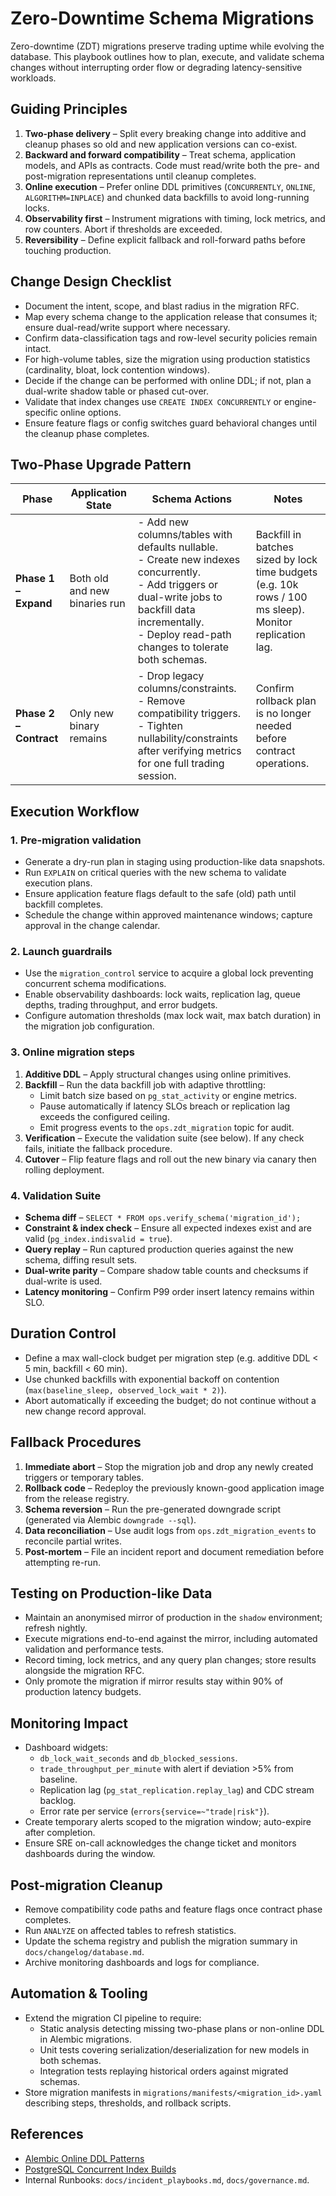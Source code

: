 # Zero-Downtime Schema Migrations

Zero-downtime (ZDT) migrations preserve trading uptime while evolving the database. This playbook outlines how to plan, execute, and validate schema changes without interrupting order flow or degrading latency-sensitive workloads.

## Guiding Principles

1. **Two-phase delivery** – Split every breaking change into additive and cleanup phases so old and new application versions can co-exist.
2. **Backward and forward compatibility** – Treat schema, application models, and APIs as contracts. Code must read/write both the pre- and post-migration representations until cleanup completes.
3. **Online execution** – Prefer online DDL primitives (`CONCURRENTLY`, `ONLINE`, `ALGORITHM=INPLACE`) and chunked data backfills to avoid long-running locks.
4. **Observability first** – Instrument migrations with timing, lock metrics, and row counters. Abort if thresholds are exceeded.
5. **Reversibility** – Define explicit fallback and roll-forward paths before touching production.

## Change Design Checklist

- Document the intent, scope, and blast radius in the migration RFC.
- Map every schema change to the application release that consumes it; ensure dual-read/write support where necessary.
- Confirm data-classification tags and row-level security policies remain intact.
- For high-volume tables, size the migration using production statistics (cardinality, bloat, lock contention windows).
- Decide if the change can be performed with online DDL; if not, plan a dual-write shadow table or phased cut-over.
- Validate that index changes use `CREATE INDEX CONCURRENTLY` or engine-specific online options.
- Ensure feature flags or config switches guard behavioral changes until the cleanup phase completes.

## Two-Phase Upgrade Pattern

| Phase | Application State | Schema Actions | Notes |
|-------|-------------------|----------------|-------|
| **Phase 1 – Expand** | Both old and new binaries run | - Add new columns/tables with defaults nullable.<br>- Create new indexes concurrently.<br>- Add triggers or dual-write jobs to backfill data incrementally.<br>- Deploy read-path changes to tolerate both schemas. | Backfill in batches sized by lock time budgets (e.g. 10k rows / 100 ms sleep). Monitor replication lag. |
| **Phase 2 – Contract** | Only new binary remains | - Drop legacy columns/constraints.<br>- Remove compatibility triggers.<br>- Tighten nullability/constraints after verifying metrics for one full trading session. | Confirm rollback plan is no longer needed before contract operations. |

## Execution Workflow

### 1. Pre-migration validation

- Generate a dry-run plan in staging using production-like data snapshots.
- Run `EXPLAIN` on critical queries with the new schema to validate execution plans.
- Ensure application feature flags default to the safe (old) path until backfill completes.
- Schedule the change within approved maintenance windows; capture approval in the change calendar.

### 2. Launch guardrails

- Use the `migration_control` service to acquire a global lock preventing concurrent schema modifications.
- Enable observability dashboards: lock waits, replication lag, queue depths, trading throughput, and error budgets.
- Configure automation thresholds (max lock wait, max batch duration) in the migration job configuration.

### 3. Online migration steps

1. **Additive DDL** – Apply structural changes using online primitives.
2. **Backfill** – Run the data backfill job with adaptive throttling:
   - Limit batch size based on `pg_stat_activity` or engine metrics.
   - Pause automatically if latency SLOs breach or replication lag exceeds the configured ceiling.
   - Emit progress events to the `ops.zdt_migration` topic for audit.
3. **Verification** – Execute the validation suite (see below). If any check fails, initiate the fallback procedure.
4. **Cutover** – Flip feature flags and roll out the new binary via canary then rolling deployment.

### 4. Validation Suite

- **Schema diff** – `SELECT * FROM ops.verify_schema('migration_id');`
- **Constraint & index check** – Ensure all expected indexes exist and are valid (`pg_index.indisvalid = true`).
- **Query replay** – Run captured production queries against the new schema, diffing result sets.
- **Dual-write parity** – Compare shadow table counts and checksums if dual-write is used.
- **Latency monitoring** – Confirm P99 order insert latency remains within SLO.

## Duration Control

- Define a max wall-clock budget per migration step (e.g. additive DDL < 5 min, backfill < 60 min).
- Use chunked backfills with exponential backoff on contention (`max(baseline_sleep, observed_lock_wait * 2)`).
- Abort automatically if exceeding the budget; do not continue without a new change record approval.

## Fallback Procedures

1. **Immediate abort** – Stop the migration job and drop any newly created triggers or temporary tables.
2. **Rollback code** – Redeploy the previously known-good application image from the release registry.
3. **Schema reversion** – Run the pre-generated downgrade script (generated via Alembic `downgrade --sql`).
4. **Data reconciliation** – Use audit logs from `ops.zdt_migration_events` to reconcile partial writes.
5. **Post-mortem** – File an incident report and document remediation before attempting re-run.

## Testing on Production-like Data

- Maintain an anonymised mirror of production in the `shadow` environment; refresh nightly.
- Execute migrations end-to-end against the mirror, including automated validation and performance tests.
- Record timing, lock metrics, and any query plan changes; store results alongside the migration RFC.
- Only promote the migration if mirror results stay within 90% of production latency budgets.

## Monitoring Impact

- Dashboard widgets:
  - `db_lock_wait_seconds` and `db_blocked_sessions`.
  - `trade_throughput_per_minute` with alert if deviation >5% from baseline.
  - Replication lag (`pg_stat_replication.replay_lag`) and CDC stream backlog.
  - Error rate per service (`errors{service=~"trade|risk"}`).
- Create temporary alerts scoped to the migration window; auto-expire after completion.
- Ensure SRE on-call acknowledges the change ticket and monitors dashboards during the window.

## Post-migration Cleanup

- Remove compatibility code paths and feature flags once contract phase completes.
- Run `ANALYZE` on affected tables to refresh statistics.
- Update the schema registry and publish the migration summary in `docs/changelog/database.md`.
- Archive monitoring dashboards and logs for compliance.

## Automation & Tooling

- Extend the migration CI pipeline to require:
  - Static analysis detecting missing two-phase plans or non-online DDL in Alembic migrations.
  - Unit tests covering serialization/deserialization for new models in both schemas.
  - Integration tests replaying historical orders against migrated schemas.
- Store migration manifests in `migrations/manifests/<migration_id>.yaml` describing steps, thresholds, and rollback scripts.

## References

- [Alembic Online DDL Patterns](https://alembic.sqlalchemy.org/en/latest/cookbook.html#online-ddl-example)
- [PostgreSQL Concurrent Index Builds](https://www.postgresql.org/docs/current/sql-createindex.html)
- Internal Runbooks: `docs/incident_playbooks.md`, `docs/governance.md`.

